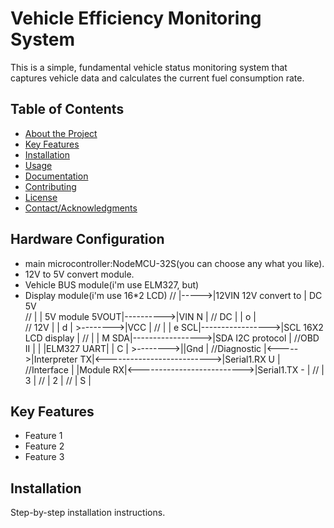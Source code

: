 # Vehicle Efficiency Monitoring System

This is a simple, fundamental vehicle status monitoring system that captures vehicle data and calculates the current fuel consumption rate.

## Table of Contents

- [About the Project](#about-the-project)
- [Key Features](#key-features)
- [Installation](#installation)
- [Usage](#usage)
- [Documentation](#documentation)
- [Contributing](#contributing)
- [License](#license)
- [Contact/Acknowledgments](#contactacknowledgments)

## Hardware Configuration
  * main microcontroller:NodeMCU-32S(you can choose any what you like).
  * 12V to 5V convert module.
  * Vehicle BUS module(i'm use ELM327, but)
  * Display module(i'm use 16*2 LCD)
//               |----->|12VIN  12V convert to         |   DC 5V    
//               |      |          5V module      5VOUT|---------->|VIN         N            |
//           DC  |                                                 |            o            |   
//           12V |                                                 |            d            |        >-------->|VCC                    |
//               |                                                 |            e         SCL|----------------->|SCL  16X2 LCD display  |
//               |                                                 |            M         SDA|----------------->|SDA  I2C protocol      |
//OBD II     |   |   |ELM327      UART|                            |            C            |       >-------->||Gnd                    |
//Diagnostic |<----->|Interpreter   TX|<-------------------------->|Serial1.RX  U            |
//Interface  |       |Module        RX|<-------------------------->|Serial1.TX  -            |
//                                                                 |            3            |
//                                                                 |            2            |
//                                                                 |            S            |
    


## Key Features

- Feature 1
- Feature 2
- Feature 3

## Installation

Step-by-step installation instructions.

